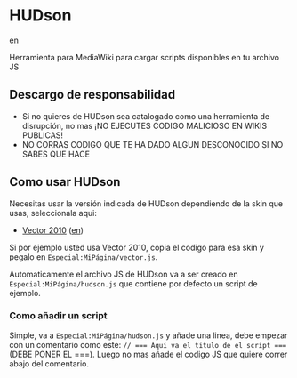 # HUDson
[en](https://github.com/joelemiliano/HUDson/edit/main/README.md)

Herramienta para MediaWiki para cargar scripts disponibles en tu archivo JS

## Descargo de responsabilidad
* Si no quieres de HUDson sea catalogado como una herramienta de disrupción, no mas ¡NO EJECUTES CODIGO MALICIOSO EN WIKIS PUBLICAS!
* NO CORRAS CODIGO QUE TE HA DADO ALGUN DESCONOCIDO SI NO SABES QUE HACE

## Como usar HUDson
Necesitas usar la versión indicada de HUDson dependiendo de la skin que usas, seleccionala aqui:
* [Vector 2010](https://github.com/joelemiliano/HUDson/blob/main/HUDson-vector-es.js) ([en](https://github.com/joelemiliano/HUDson/blob/main/HUDson-vector.js))

Si por ejemplo usted usa Vector 2010, copia el codigo para esa skin y pegalo en ``Especial:MiPágina/vector.js``.

Automaticamente el archivo JS de HUDson va a ser creado en ``Especial:MiPágina/hudson.js`` que contiene por defecto un script de ejemplo.

### Como añadir un script
Simple, va a  ``Especial:MiPágina/hudson.js`` y añade una linea, debe empezar con un comentario como este: ``// === Aqui va el titulo de el script ===`` (DEBE PONER EL ===). Luego no mas añade el codigo JS que quiere correr abajo del comentario.
